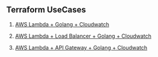 ## Terraform UseCases

1. [AWS Lambda + Golang + Cloudwatch](https://github.com/vinay03/terraform-usecases/tree/master/01-aws-golang-lambda-cloudwatch)

2. [AWS Lambda + Load Balancer + Golang + Cloudwatch](https://github.com/vinay03/terraform-usecases/tree/master/02-aws-golang-lambda-load-balancer)

3. [AWS Lambda + API Gateway + Golang + Cloudwatch](https://github.com/vinay03/terraform-usecases/tree/master/03-aws-lambda-golang-api-gateway)
